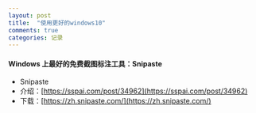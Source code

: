 ```yaml
---
layout: post
title:  "使用更好的windows10"
comments: true
categories: 记录
---
```


#### Windows 上最好的免费截图标注工具：Snipaste

* Snipaste
* 介绍：[https://sspai.com/post/34962](https://sspai.com/post/34962)
* 下载：[https://zh.snipaste.com/](https://zh.snipaste.com/)

